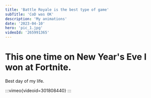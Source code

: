 ```yaml
---
title: 'Battle Royale is the best type of game'
subTitle: 'CoD was OK'
description: 'My animations'
date: '2023-04-10'
hero: 'pic_1.jpg'
videoId: '265991365'
---
```

# This one time on New Year's Eve I won at Fortnite.

Best day of my life.

:::vimeo{videoid=301808440}
:::
